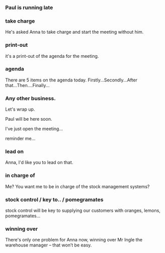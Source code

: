 
### Paul is running late

### take charge
He's asked Anna to take charge and start the meeting without him.

###  print-out
 it's a print-out of the agenda for the meeting.

### agenda
There are 5 items on the agenda today.
Firstly...Secondly...After that...Then....Finally...

### Any other business.

Let's wrap up.

Paul will be here soon.

I've just open the meeting...

reminder me...

### lead on
Anna, I'd like you to lead on that.

### in charge of
Me? You want me to be in charge of the stock management systems?

### stock control / key to.. / pomegramates
stock control will be key to supplying our customers with oranges, lemons, pomegramates…

### winning over
There's only one problem for Anna now, winning over Mr Ingle the warehouse manager – that won’t be easy.



